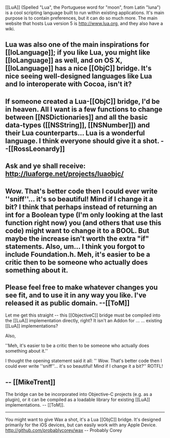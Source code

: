 

[[LuA]] (Spelled "Lua", the Portuguese word for "moon", from Latin "luna") is a cool scripting language built to run within existing applications. It's main purpose is to contain preferences, but it can do so much more.
The main website that hosts Lua version 5 is http://www.lua.org, and they also have a wiki.

Lua was also one of the main inspirations for [[IoLanguage]]; if you like Lua, you might like [[IoLanguage]] as well, and on OS X, [[IoLanguage]] has a nice [[ObjC]] bridge. It's nice seeing well-designed languages like Lua and Io interoperate with Cocoa, isn't it?
----
If someone created a Lua-[[ObjC]] bridge, I'd be in heaven. All I want is a few functions to change between [[NSDictionaries]] and all the basic data-types ([[NSString]], [[NSNumber]]) and their Lua counterparts... Lua is a wonderful language. I think everyone should give it a shot. --[[RossLeonardy]]
----
Ask and ye shall receive: http://luaforge.net/projects/luaobjc/
----
Wow. That's better code then I could ever write ''sniff''... it's so beautiful!  Mind if I change it a bit? I think that perhaps instead of returning an int for a Boolean type (I'm only looking at the last function right now)  you (and others that use this code) might want to change it to a BOOL. But maybe the increase isn't worth the extra "if" statements. Also, um... I think you forgot to include Foundation.h. Meh, it's easier to be a critic then to be someone who actually does something about it.
----
Please feel free to make whatever changes you see fit, and to use it in any way you like. I've released it as public domain. --[[ToM]]
----
Let me get this straight -- this [[ObjectiveC]] bridge must be compiled into the [[LuA]] implementation directly, right? It isn't an Addon for ... <ahem> ... existing [[LuA]] implementations?

Also, 

''Meh, it's easier to be a critic then to be someone who actually does something about it.''

I thought the opening statement said it all: '' Wow. That's better code then I could ever write ''sniff''... it's so beautiful!  Mind if I change it a bit?'' ROTFL!

-- [[MikeTrent]]
----
The bridge can be be incorporated into Objective-C projects (e.g. as a plugin), or it can be compiled as a loadable library for existing [[LuA]] implementations. -- [[ToM]].


----
You might want to give Wax a shot, it's a Lua [[ObjC]] bridge. It's designed primarily for the iOS devices, but can easily work with any Apple Device. http://github.com/probablycorey/wax
-- Probably Corey